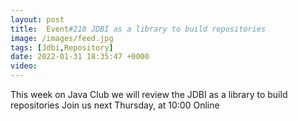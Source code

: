 ```yaml
---
layout: post
title:  Event#218 JDBI as a library to build repositories
image: /images/feed.jpg
tags: [Jdbi,Repository]
date: 2022-01-31 18:35:47 +0000
video: 
---
```


This week on Java Club we will review the JDBI as a library to build repositories
Join us next Thursday, at 10:00 Online
